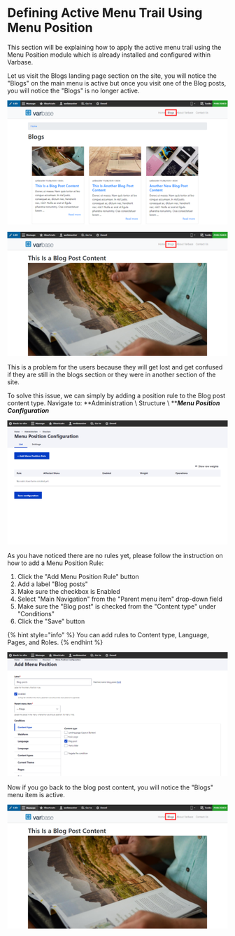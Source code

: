 # Defining Active Menu Trail Using Menu Position

This section will be explaining how to apply the active menu trail using the Menu Position module which is already installed and configured within Varbase.

Let us visit the Blogs landing page section on the site, you will notice the "Blogs" on the main menu is active but once you visit one of the Blog posts, you will notice the "Blogs" is no longer active.

![Blogs menu item is active](<../../../.gitbook/assets/image (2).png>)

![Blogs menu item is no longer active after visiting the Blog post item](<../../../.gitbook/assets/image (72).png>)

This is a problem for the users because they will get lost and get confused if they are still in the blogs section or they were in another section of the site.

To solve this issue, we can simply by adding a position rule to the Blog post content type. Navigate to: **Administration \ Structure \ **_**Menu Position Configuration**_

![Menu Position Configuration section page with empty rules list](<../../../.gitbook/assets/image (34).png>)

As you have noticed there are no rules yet, please follow the instruction on how to add a Menu Position Rule:

1. Click the "Add Menu Position Rule" button
2. Add a label "Blog posts"
3. Make sure the checkbox is Enabled
4. Select "Main Navigation" from the "Parent menu item" drop-down field
5. Make sure the "Blog post" is checked from the "Content type" under "Conditions"
6. Click the "Save" button

{% hint style="info" %}
You can add rules to Content type, Language, Pages, and Roles.
{% endhint %}

![Adding new Menu Postion](<../../../.gitbook/assets/image (66).png>)

Now if you go back to the blog post content, you will notice the "Blogs" menu item is active.

![](<../../../.gitbook/assets/image (26).png>)
